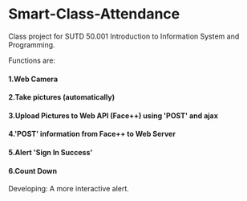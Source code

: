 # Smart-Class-Attendance
Class project for SUTD 50.001 Introduction to Information System and Programming.

Functions are:
#### 1.Web Camera
#### 2.Take pictures (automatically)
#### 3.Upload Pictures to Web API (Face++) using 'POST' and ajax
#### 4.'POST' information from Face++ to Web Server
#### 5.Alert 'Sign In Success'
#### 6.Count Down

Developing:
A more interactive alert.
